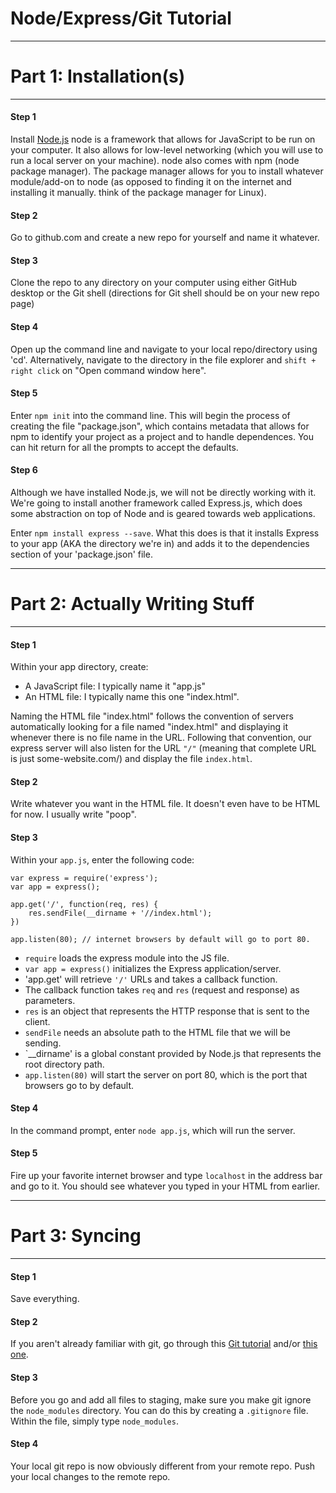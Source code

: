 # **Node/Express/Git Tutorial**
___
# Part 1: Installation(s)
___
#### Step 1
Install [Node.js](https://nodejs.org/en/download/)
node is a framework that allows for JavaScript to be run on your computer.
It also allows for low-level networking (which you will use to run a local server on your machine).
node also comes with npm (node package manager).
The package manager allows for you to install whatever module/add-on to node (as opposed to finding it on the internet and installing it manually. think of the package manager for Linux).

#### Step 2
Go to github.com and create a new repo for yourself and name it whatever.

#### Step 3
Clone the repo to any directory on your computer using either GitHub desktop or the Git shell (directions for Git shell should be on your new repo page)

#### Step 4
Open up the command line and navigate to your local repo/directory using 'cd'.
Alternatively, navigate to the directory in the file explorer and `shift + right click` on "Open command window here".

#### Step 5
Enter `npm init` into the command line. This will begin the process of creating the file "package.json", which contains metadata that allows for npm to identify your project as a project and to handle dependences.
You can hit return for all the prompts to accept the defaults.

#### Step 6
Although we have installed Node.js, we will not be directly working with it. We're going to install another framework called Express.js, which does some abstraction on top of Node and is geared towards web applications. 

Enter `npm install express --save`. What this does is that it installs Express to your app (AKA the directory we're in) and adds it to the dependencies section of your 'package.json' file.
___
# Part 2: Actually Writing Stuff
___
#### Step 1
Within your app directory, create:
- A JavaScript file: I typically name it "app.js"
- An HTML file: I typically name this one "index.html".

Naming the HTML file "index.html" follows the convention of servers automatically looking for a file named "index.html" and displaying it whenever there is no file name in the URL. Following that convention, our express server will also listen for the URL `"/"` (meaning that complete URL is just some-website.com/) and display the file `index.html`.

#### Step 2
Write whatever you want in the HTML file. It doesn't even have to be HTML for now. I usually write "poop".

#### Step 3
Within your `app.js`, enter the following code:
```
var express = require('express');
var app = express();

app.get('/', function(req, res) {
	res.sendFile(__dirname + '//index.html');
})

app.listen(80); // internet browsers by default will go to port 80.
```
- `require` loads the express module into the JS file.  
- `var app = express()` initializes the Express application/server.  
- 'app.get' will retrieve `'/'` URLs and takes a callback function.  
- The callback function takes `req` and `res` (request and response) as parameters.  
- `res` is an object that represents the HTTP response that is sent to the client.  
- `sendFile` needs an absolute path to the HTML file that we will be sending.
- `__dirname' is a global constant provided by Node.js that represents the root directory path.
- `app.listen(80)` will start the server on port 80, which is the port that browsers go to by default.  

#### Step 4
In the command prompt, enter `node app.js`, which will run the server.

#### Step 5
Fire up your favorite internet browser and type `localhost` in the address bar and go to it.
You should see whatever you typed in your HTML from earlier.

___
# Part 3: Syncing
___
#### Step 1
Save everything.

#### Step 2
If you aren't already familiar with git, go through this [Git tutorial](https://try.github.io/levels/1/challenges/1) and/or [this one](https://guides.github.com/activities/hello-world/).

#### Step 3
Before you go and add all files to staging, make sure you make git ignore the `node_modules` directory. You can do this by creating a `.gitignore` file. Within the file, simply type `node_modules`.

#### Step 4
Your local git repo is now obviously different from your remote repo. Push your local changes to the remote repo.

















